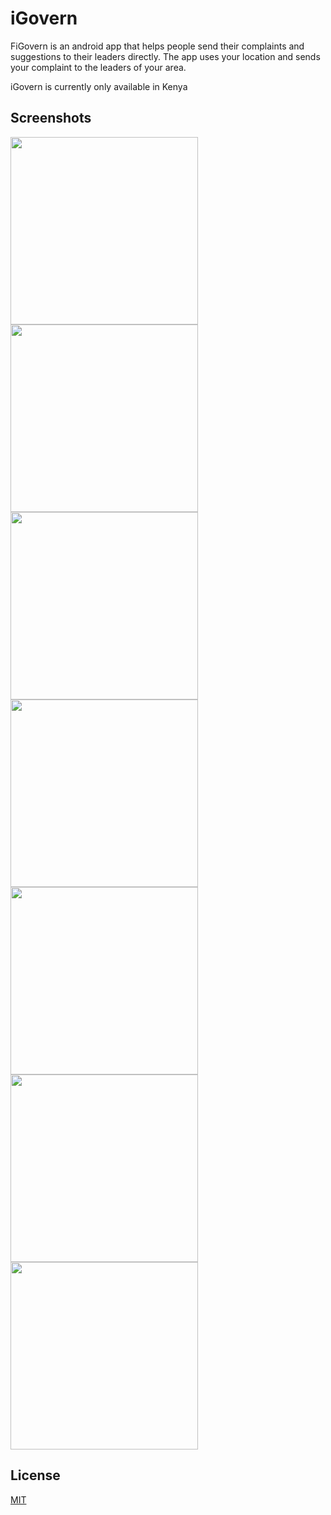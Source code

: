 # iGovern

FiGovern is an android app that helps people send their complaints and suggestions to their leaders directly.
The app uses your location and sends your complaint to the leaders of your area.

iGovern is currently only available in Kenya

## Screenshots

<img src="https://github.com/MartinMbae/iGovern/blob/master/screenshots/scr1.png" width="300" height="auto"> <img src="https://github.com/MartinMbae/iGovern/blob/master/screenshots/scr2.png" width="300" height="auto"> <img src="https://github.com/MartinMbae/iGovern/blob/master/screenshots/scr3.png" width="300" height="auto"> <img src="https://github.com/MartinMbae/iGovern/blob/master/screenshots/scr4.png" width="300" height="auto"> <img src="https://github.com/MartinMbae/iGovern/blob/master/screenshots/scr5.png" width="300" height="auto"> <img src="https://github.com/MartinMbae/iGovern/blob/master/screenshots/scr6.png" width="300" height="auto"> <img src="https://github.com/MartinMbae/iGovern/blob/master/screenshots/scr7.png" width="300" height="auto"> 


## License
[MIT](https://choosealicense.com/licenses/mit/)
